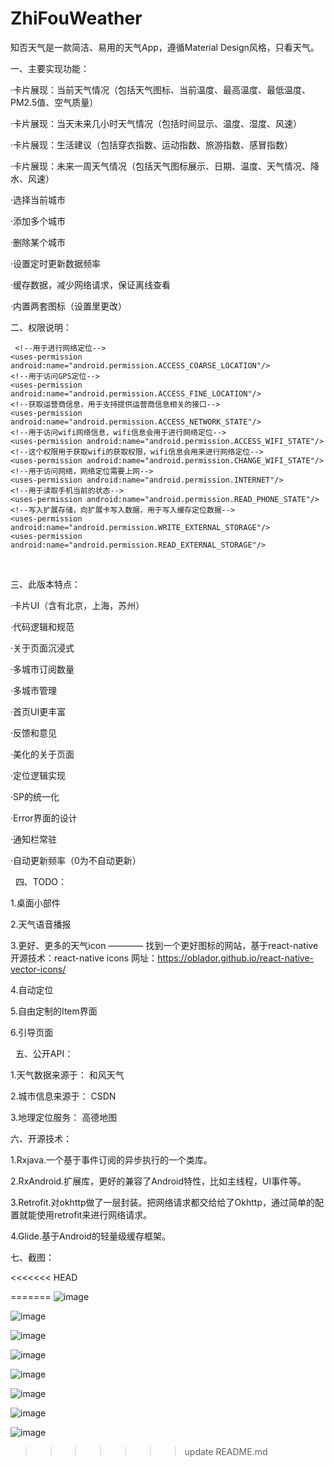 # ZhiFouWeather

知否天气是一款简洁、易用的天气App，遵循Material Design风格，只看天气。

一、主要实现功能：

·卡片展现：当前天气情况（包括天气图标、当前温度、最高温度、最低温度、PM2.5值、空气质量）

·卡片展现：当天未来几小时天气情况（包括时间显示、温度、湿度、风速）

·卡片展现：生活建议（包括穿衣指数、运动指数、旅游指数、感冒指数）

·卡片展现：未来一周天气情况（包括天气图标展示、日期、温度、天气情况、降水、风速）

·选择当前城市

·添加多个城市

·删除某个城市

·设置定时更新数据频率

·缓存数据，减少网络请求，保证离线查看

·内置两套图标（设置里更改）



二、权限说明：

 	 <!--用于进行网络定位-->
	<uses-permission android:name="android.permission.ACCESS_COARSE_LOCATION"/>
	<!--用于访问GPS定位-->
	<uses-permission android:name="android.permission.ACCESS_FINE_LOCATION"/>
	<!--获取运营商信息，用于支持提供运营商信息相关的接口-->
	<uses-permission android:name="android.permission.ACCESS_NETWORK_STATE"/>
	<!--用于访问wifi网络信息，wifi信息会用于进行网络定位-->
	<uses-permission android:name="android.permission.ACCESS_WIFI_STATE"/>
	<!--这个权限用于获取wifi的获取权限，wifi信息会用来进行网络定位-->
	<uses-permission android:name="android.permission.CHANGE_WIFI_STATE"/>
	<!--用于访问网络，网络定位需要上网-->
	<uses-permission android:name="android.permission.INTERNET"/>
	<!--用于读取手机当前的状态-->
	<uses-permission android:name="android.permission.READ_PHONE_STATE"/>
	<!--写入扩展存储，向扩展卡写入数据，用于写入缓存定位数据-->
	<uses-permission android:name="android.permission.WRITE_EXTERNAL_STORAGE"/>
	<uses-permission android:name="android.permission.READ_EXTERNAL_STORAGE"/>
  
  
  
三、此版本特点：
  
  ·卡片UI（含有北京，上海，苏州）
  
  ·代码逻辑和规范
  
  ·关于页面沉浸式
  
  ·多城市订阅数量
  
  ·多城市管理
  
  ·首页UI更丰富
  
  ·反馈和意见
  
  ·美化的关于页面
  
  ·定位逻辑实现
  
  ·SP的统一化
  
  ·Error界面的设计
  
  ·通知栏常驻
  
  ·自动更新频率（0为不自动更新）
  
  
  
  
四、TODO：
  
  1.桌面小部件
  
  2.天气语音播报
  
  3.更好、更多的天气icon ———— 找到一个更好图标的网站，基于react-native开源技术：react-native icons 网址：https://oblador.github.io/react-native-vector-icons/
  
  4.自动定位
  
  5.自由定制的Item界面
  
  6.引导页面
  
  
  
五、公开API：

1.天气数据来源于： 和风天气

2.城市信息来源于： CSDN

3.地理定位服务： 高德地图



六、开源技术：

1.Rxjava.一个基于事件订阅的异步执行的一个类库。

2.RxAndroid.扩展库，更好的兼容了Android特性，比如主线程，UI事件等。

3.Retrofit.对okhttp做了一层封装。把网络请求都交给给了Okhttp，通过简单的配置就能使用retrofit来进行网络请求。

4.Glide.基于Android的轻量级缓存框架。



七、截图：

<<<<<<< HEAD

=======
![image](https://github.com/yangjing318/ZhiFouWeather/imagesFolder/Screenshot_1492346778.png)

![image](https://github.com/yangjing318/ZhiFouWeather/imagesFolder/Screenshot_1492346783.png)

![image](https://github.com/yangjing318/ZhiFouWeather/imagesFolder/Screenshot_1492346788.png)

![image](https://github.com/yangjing318/ZhiFouWeather/imagesFolder/Screenshot_1492346821.png)

![image](https://github.com/yangjing318/ZhiFouWeather/imagesFolder/Screenshot_1492346915.png)

![image](https://github.com/yangjing318/ZhiFouWeather/imagesFolder/Screenshot_1492347066.png)

![image](https://github.com/yangjing318/ZhiFouWeather/imagesFolder/Screenshot_1492347248.png)

![image](https://github.com/yangjing318/ZhiFouWeather/imagesFolder/Screenshot_1492347391.png)

>>>>>>> update README.md


